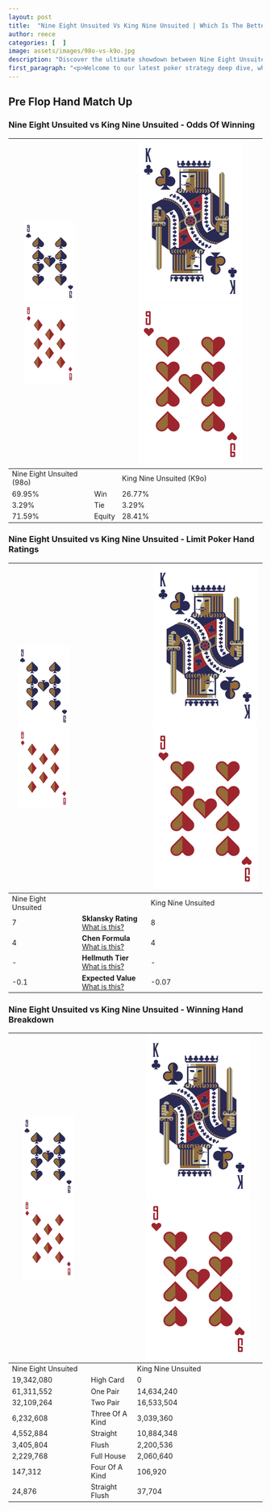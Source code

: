 ```yaml
---
layout: post
title:  "Nine Eight Unsuited Vs King Nine Unsuited | Which Is The Better Hand In Poker? A Complete Guide"
author: reece
categories: [  ]
image: assets/images/98o-vs-k9o.jpg
description: "Discover the ultimate showdown between Nine Eight Unsuited and King Nine Unsuited in poker! Uncover the odds, strategies, and scenarios where one hand triumphs over the other. Get ready to up your poker game with this thrilling analysis."
first_paragraph: "<p>Welcome to our latest poker strategy deep dive, where we're pitting two distinct hands against each other in a high-stakes showdown: Nine Eight Unsuited vs King Nine Unsuited.</p><p>In the dynamic world of poker, every decision counts, and knowing which hand holds the upper hand is key to your success at the table.</p><p>In this article, we'll dissect these two hands, explore the scenarios where one dominates the other, and equip you with the knowledge to make strategic choices that can tip the odds in your favor.</p><p>Get ready to unravel the intriguing dynamics of these poker hands and elevate your game to new heights.</p>"
---
```




[comment]: # (sp0)

## Pre Flop Hand Match Up

<div class="table hand-ratings" markdown="1"> 



### Nine Eight Unsuited vs King Nine Unsuited - Odds Of Winning


    
| ![image info](assets/images/hand1/9.png) ![image info](assets/images/hand1/8o.png) |  | ![image info](assets/images/hand2/K.png) ![image info](assets/images/hand2/9o.png) |
| -------- | -------- | -------- |
| Nine Eight Unsuited (98o) |  | King Nine Unsuited (K9o) |
| 69.95% | Win | 26.77% |
| 3.29% | Tie | 3.29% |
| 71.59% | Equity | 28.41% |




[comment]: # (sp1)



### Nine Eight Unsuited vs King Nine Unsuited - Limit Poker Hand Ratings


    
| ![image info](assets/images/hand1/9.png) ![image info](assets/images/hand1/8o.png) |  | ![image info](assets/images/hand2/K.png) ![image info](assets/images/hand2/9o.png) |
| -------- | -------- | -------- |
| Nine Eight Unsuited |  | King Nine Unsuited |
| 7 | **Sklansky Rating** [What is this?](/sklansky-rating-explained) | 8 |
| 4 | **Chen Formula** [What is this?](/chen-formula-explained) | 4 |
| - | **Hellmuth Tier** [What is this?](/Hellmuth-tier-explained) | - |
| -0.1 | **Expected Value** [What is this?](/expected-value-explained) | -0.07 |




[comment]: # (sp2)



### Nine Eight Unsuited vs King Nine Unsuited - Winning Hand Breakdown


    
| ![image info](assets/images/hand1/9.png) ![image info](assets/images/hand1/8o.png) |  | ![image info](assets/images/hand2/K.png) ![image info](assets/images/hand2/9o.png) |
| -------- | -------- | -------- |
| Nine Eight Unsuited |  | King Nine Unsuited |
| 19,342,080 | High Card | 0 |
| 61,311,552 | One Pair | 14,634,240 |
| 32,109,264 | Two Pair | 16,533,504 |
| 6,232,608 | Three Of A Kind | 3,039,360 |
| 4,552,884 | Straight | 10,884,348 |
| 3,405,804 | Flush | 2,200,536 |
| 2,229,768 | Full House | 2,060,640 |
| 147,312 | Four Of A Kind | 106,920 |
| 24,876 | Straight Flush | 37,704 |




[comment]: # (sp3)



</div>

[comment]: # (sp4)



[comment]: # (sp5)

